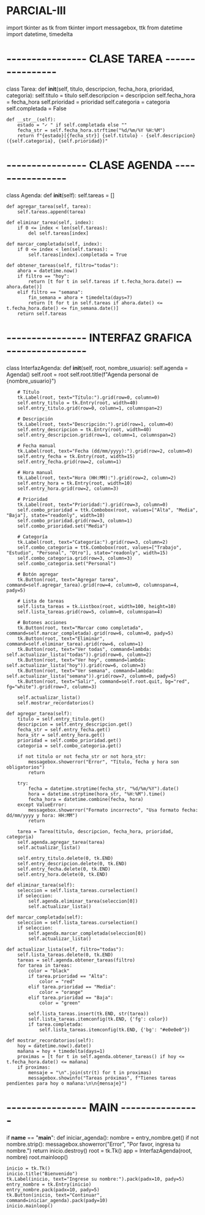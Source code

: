 # PARCIAL-III

import tkinter as tk
from tkinter import messagebox, ttk
from datetime import datetime, timedelta


# ---------------- CLASE TAREA ----------------
class Tarea:
    def __init__(self, titulo, descripcion, fecha_hora, prioridad, categoria):
        self.titulo = titulo
        self.descripcion = descripcion
        self.fecha_hora = fecha_hora
        self.prioridad = prioridad
        self.categoria = categoria
        self.completada = False

    def __str__(self):
        estado = "✓ " if self.completada else ""
        fecha_str = self.fecha_hora.strftime("%d/%m/%Y %H:%M")
        return f"{estado}[{fecha_str}] {self.titulo} - {self.descripcion} ({self.categoria}, {self.prioridad})"


# ---------------- CLASE AGENDA ----------------
class Agenda:
    def __init__(self):
        self.tareas = []

    def agregar_tarea(self, tarea):
        self.tareas.append(tarea)

    def eliminar_tarea(self, index):
        if 0 <= index < len(self.tareas):
            del self.tareas[index]

    def marcar_completada(self, index):
        if 0 <= index < len(self.tareas):
            self.tareas[index].completada = True

    def obtener_tareas(self, filtro="todas"):
        ahora = datetime.now()
        if filtro == "hoy":
            return [t for t in self.tareas if t.fecha_hora.date() == ahora.date()]
        elif filtro == "semana":
            fin_semana = ahora + timedelta(days=7)
            return [t for t in self.tareas if ahora.date() <= t.fecha_hora.date() <= fin_semana.date()]
        return self.tareas


# ---------------- INTERFAZ GRAFICA ----------------
class InterfazAgenda:
    def __init__(self, root, nombre_usuario):
        self.agenda = Agenda()
        self.root = root
        self.root.title(f"Agenda personal de {nombre_usuario}")

        # Título
        tk.Label(root, text="Título:").grid(row=0, column=0)
        self.entry_titulo = tk.Entry(root, width=40)
        self.entry_titulo.grid(row=0, column=1, columnspan=2)

        # Descripción
        tk.Label(root, text="Descripción:").grid(row=1, column=0)
        self.entry_descripcion = tk.Entry(root, width=40)
        self.entry_descripcion.grid(row=1, column=1, columnspan=2)

        # Fecha manual
        tk.Label(root, text="Fecha (dd/mm/yyyy):").grid(row=2, column=0)
        self.entry_fecha = tk.Entry(root, width=15)
        self.entry_fecha.grid(row=2, column=1)

        # Hora manual
        tk.Label(root, text="Hora (HH:MM):").grid(row=2, column=2)
        self.entry_hora = tk.Entry(root, width=10)
        self.entry_hora.grid(row=2, column=3)

        # Prioridad
        tk.Label(root, text="Prioridad:").grid(row=3, column=0)
        self.combo_prioridad = ttk.Combobox(root, values=["Alta", "Media", "Baja"], state="readonly", width=10)
        self.combo_prioridad.grid(row=3, column=1)
        self.combo_prioridad.set("Media")

        # Categoría
        tk.Label(root, text="Categoría:").grid(row=3, column=2)
        self.combo_categoria = ttk.Combobox(root, values=["Trabajo", "Estudio", "Personal", "Otro"], state="readonly", width=15)
        self.combo_categoria.grid(row=3, column=3)
        self.combo_categoria.set("Personal")

        # Botón agregar
        tk.Button(root, text="Agregar tarea", command=self.agregar_tarea).grid(row=4, column=0, columnspan=4, pady=5)

        # Lista de tareas
        self.lista_tareas = tk.Listbox(root, width=100, height=10)
        self.lista_tareas.grid(row=5, column=0, columnspan=4)

        # Botones acciones
        tk.Button(root, text="Marcar como completada", command=self.marcar_completada).grid(row=6, column=0, pady=5)
        tk.Button(root, text="Eliminar", command=self.eliminar_tarea).grid(row=6, column=1)
        tk.Button(root, text="Ver todas", command=lambda: self.actualizar_lista("todas")).grid(row=6, column=2)
        tk.Button(root, text="Ver hoy", command=lambda: self.actualizar_lista("hoy")).grid(row=6, column=3)
        tk.Button(root, text="Ver semana", command=lambda: self.actualizar_lista("semana")).grid(row=7, column=0, pady=5)
        tk.Button(root, text="Salir", command=self.root.quit, bg="red", fg="white").grid(row=7, column=3)

        self.actualizar_lista()
        self.mostrar_recordatorios()

    def agregar_tarea(self):
        titulo = self.entry_titulo.get()
        descripcion = self.entry_descripcion.get()
        fecha_str = self.entry_fecha.get()
        hora_str = self.entry_hora.get()
        prioridad = self.combo_prioridad.get()
        categoria = self.combo_categoria.get()

        if not titulo or not fecha_str or not hora_str:
            messagebox.showerror("Error", "Título, fecha y hora son obligatorios")
            return

        try:
            fecha = datetime.strptime(fecha_str, "%d/%m/%Y").date()
            hora = datetime.strptime(hora_str, "%H:%M").time()
            fecha_hora = datetime.combine(fecha, hora)
        except ValueError:
            messagebox.showerror("Formato incorrecto", "Usa formato fecha: dd/mm/yyyy y hora: HH:MM")
            return

        tarea = Tarea(titulo, descripcion, fecha_hora, prioridad, categoria)
        self.agenda.agregar_tarea(tarea)
        self.actualizar_lista()

        self.entry_titulo.delete(0, tk.END)
        self.entry_descripcion.delete(0, tk.END)
        self.entry_fecha.delete(0, tk.END)
        self.entry_hora.delete(0, tk.END)

    def eliminar_tarea(self):
        seleccion = self.lista_tareas.curselection()
        if seleccion:
            self.agenda.eliminar_tarea(seleccion[0])
            self.actualizar_lista()

    def marcar_completada(self):
        seleccion = self.lista_tareas.curselection()
        if seleccion:
            self.agenda.marcar_completada(seleccion[0])
            self.actualizar_lista()

    def actualizar_lista(self, filtro="todas"):
        self.lista_tareas.delete(0, tk.END)
        tareas = self.agenda.obtener_tareas(filtro)
        for tarea in tareas:
            color = "black"
            if tarea.prioridad == "Alta":
                color = "red"
            elif tarea.prioridad == "Media":
                color = "orange"
            elif tarea.prioridad == "Baja":
                color = "green"

            self.lista_tareas.insert(tk.END, str(tarea))
            self.lista_tareas.itemconfig(tk.END, {'fg': color})
            if tarea.completada:
                self.lista_tareas.itemconfig(tk.END, {'bg': "#e0e0e0"})

    def mostrar_recordatorios(self):
        hoy = datetime.now().date()
        mañana = hoy + timedelta(days=1)
        proximas = [t for t in self.agenda.obtener_tareas() if hoy <= t.fecha_hora.date() <= mañana]
        if proximas:
            mensaje = "\n".join(str(t) for t in proximas)
            messagebox.showinfo("Tareas próximas", f"Tienes tareas pendientes para hoy o mañana:\n\n{mensaje}")


# ---------------- MAIN ----------------
if __name__ == "__main__":
    def iniciar_agenda():
        nombre = entry_nombre.get()
        if not nombre.strip():
            messagebox.showerror("Error", "Por favor, ingresa tu nombre.")
            return
        inicio.destroy()
        root = tk.Tk()
        app = InterfazAgenda(root, nombre)
        root.mainloop()

    inicio = tk.Tk()
    inicio.title("Bienvenido")
    tk.Label(inicio, text="Ingrese su nombre:").pack(padx=10, pady=5)
    entry_nombre = tk.Entry(inicio)
    entry_nombre.pack(padx=10, pady=5)
    tk.Button(inicio, text="Continuar", command=iniciar_agenda).pack(pady=10)
    inicio.mainloop()
